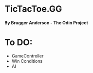# TicTacToe.GG

#### By Brugger Anderson - The Odin Project

# To DO:
* GameController
* Win Conditions
* AI